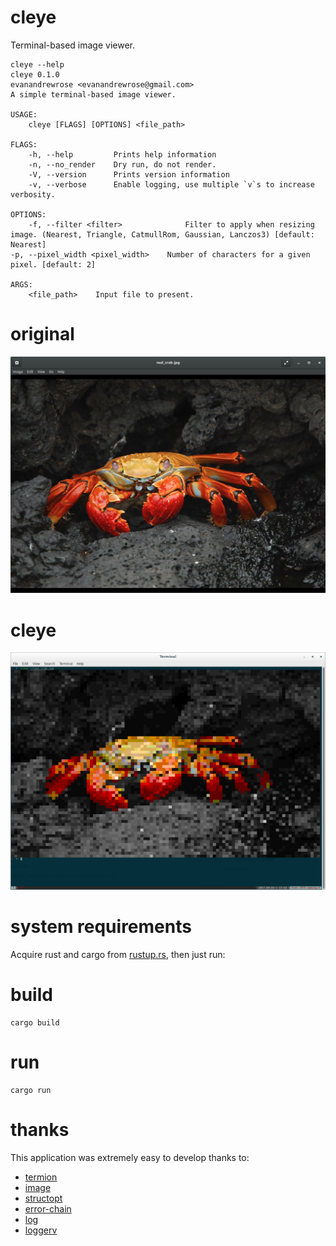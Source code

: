 # cleye

Terminal-based image viewer.

    cleye --help         
    cleye 0.1.0
    evanandrewrose <evanandrewrose@gmail.com>
    A simple terminal-based image viewer.
    
    USAGE:
        cleye [FLAGS] [OPTIONS] <file_path>
    
    FLAGS:
        -h, --help         Prints help information
        -n, --no_render    Dry run, do not render.
        -V, --version      Prints version information
        -v, --verbose      Enable logging, use multiple `v`s to increase verbosity.
    
    OPTIONS:
        -f, --filter <filter>              Filter to apply when resizing image. (Nearest, Triangle, CatmullRom, Gaussian, Lanczos3) [default: Nearest]
    -p, --pixel_width <pixel_width>    Number of characters for a given pixel. [default: 2]

    ARGS:
        <file_path>    Input file to present.

# original
![eog representation](/img/eog_screen.png?raw=true "Image captured via eog.")

# cleye
![cleye_representation](/img/tool_screen.png?raw=true "Image captured via cleye.")

# system requirements

Acquire rust and cargo from [rustup.rs](rustup.rs), then just run:

# build

    cargo build

# run

    cargo run

# thanks

This application was extremely easy to develop thanks to:

- [termion](https://github.com/ticki/termion)
- [image](https://github.com/PistonDevelopers/image)
- [structopt](https://github.com/TeXitoi/structopt)
- [error-chain](https://github.com/rust-lang-nursery/error-chain)
- [log](https://github.com/rust-lang-nursery/log)
- [loggerv](https://github.com/clux/loggerv)
